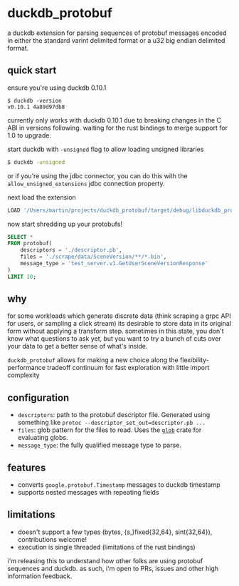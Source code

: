 # duckdb_protobuf

a duckdb extension for parsing sequences of protobuf messages encoded in either 
the standard varint delimited format or a u32 big endian delimited format.

## quick start

ensure you're using duckdb 0.10.1

```
$ duckdb -version
v0.10.1 4a89d97db8
```

currently only works with duckdb 0.10.1 due to breaking changes in the C ABI
in versions following. waiting for the rust bindings to merge support for 1.0 to
upgrade.

start duckdb with `-unsigned` flag to allow loading unsigned libraries

```bash
$ duckdb -unsigned
```

or if you're using the jdbc connector, you can do this with the
`allow_unsigned_extensions` jdbc connection property.

next load the extension

```sql
LOAD '/Users/martin/projects/duckdb_protobuf/target/debug/libduckdb_protobuf.dylib';
```

now start shredding up your protobufs!

```sql
SELECT *
FROM protobuf(
    descriptors = './descriptor.pb',
    files = './scrape/data/SceneVersion/**/*.bin',
    message_type = 'test_server.v1.GetUserSceneVersionResponse'
)
LIMIT 10;
```

## why

for some workloads which generate discrete data (think scraping a grpc API for
users, or sampling a click stream) its desirable to store data in its 
original form without applying a transform step. sometimes in this state, 
you don't know what questions to ask yet, but you want to try a bunch of cuts 
over your data to get a better sense of what's inside.

`duckdb_protobuf` allows for making a new choice along the
flexibility-performance tradeoff continuum for fast exploration with little 
import complexity

## configuration

* `descriptors`: path to the protobuf descriptor file. Generated using something
  like `protoc --descriptor_set_out=descriptor.pb ...`
* `files`: glob pattern for the files to read. Uses the [`glob`][glob] crate 
  for evaluating globs.
* `message_type`: the fully qualified message type to parse.

## features

* converts `google.protobuf.Timestamp` messages to duckdb timestamp
* supports nested messages with repeating fields

## limitations

* doesn't support a few types (bytes, {s,}fixed{32,64}, sint{32,64}), 
  contributions welcome!
* execution is single threaded (limitations of the rust bindings)

i'm releasing this to understand how other folks are using protobuf
sequences and duckdb. as such, i'm open to PRs, issues and other high 
information feedback.

[glob]: https://docs.rs/glob/latest/glob/